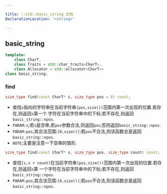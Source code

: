 ```yaml
---

title: ::std::basic_string 文档
DeclarationLocation: '<string>'

---
```



## basic_string

```c++
template< 
    class CharT, 
    class Traits = std::char_traits<CharT>, 
    class Allocator = std::allocator<CharT>> 
class basic_string;
```

### find

```c++
size_type find(const CharT* s, size_type pos = 0) const;
```
*   查找`s`指向的字符串在当前字符串`[pos,size())`范围内第一次出现的位置.若存在,则返回`s`第一个
    字符在当前字符串中的下标;若不存在,则返回`basic_string::npos`.
*   `PARAM:s`;若`s`是空串,若`pos`参数合法,则返回`pos`;否则返回`basic_string::npos`.
*   `PARAM:pos`;其合法范围:`[0,size()]`;若`pos`不合法,则该函数总是返回`basic_string::npos`.
*   `NOTE`;主要是注意一下空串的情形.    

```c++
size_type find(const CharT* s, size_type pos, size_type count) const;
```
*   查找`[s,s + count)`在当前字符串`[pos,size())`范围内第一次出现的位置.若存在,则返回`s`第
    一个字符在当前字符串中的下标;若不存在,则返回`basic_string::npos`.
*   `PARAM:pos`;其合法范围:`[0,size()]`;若`pos`不合法,则该函数总是返回`basic_string::npos`.

